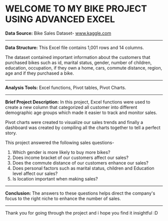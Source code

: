 # WELCOME TO MY BIKE PROJECT USING ADVANCED EXCEL
**Data Source:** Bike Sales Dataset- www.kaggle.com
___________________________________________________________________________________________________________________________________________________________________
**Data Structure:** This Excel file contains 1,001 rows and 14 columns.

The dataset contained important information about the customers that purchased bikes such as id, marital status, gender, number of children, education, occupation, if they own a home, cars, commute distance, region, age and if they purchased a bike.
___________________________________________________________________________________________________________________________________________________________________
**Analysis Tools:** Excel functions, Pivot tables, Pivot Charts.
___________________________________________________________________________________________________________________________________________________________________
**Brief Project Description:**
In this project, Excel functions were used to create a new column that categorized all customer into different demographic age groups which made it easier to track and monitor sales.

Pivot charts were created to visualize our sales trends and finally a dashboard was created by compiling all the charts together to tell a perfect story.

This project answered the following sales questions-
1. Which gender is more likely to buy more bikes?
2. Does income bracket of our customers affect our sales?
3. Does the commute distance of our customers enhance our sales?
4. Does personal factors such as marital status, children and Education level affect our sales?
5. Is location important when making sales?
________________________________________________________________________________________________________________________________________________________________

**Conclusion:** The answers to these questions helps direct the company's focus to the right niche to enhance the number of sales.
_______________________________
Thank you for going through the project and i hope you find it insightful :D
